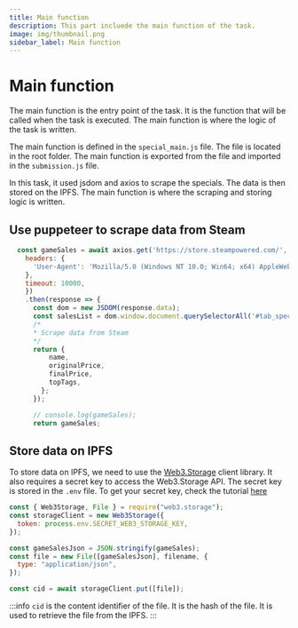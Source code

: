 ```yaml
---
title: Main function
description: This part incluede the main function of the task.
image: img/thumbnail.png
sidebar_label: Main function
---
```


# Main function

The main function is the entry point of the task. It is the function that will be called when the task is executed. The main function is where the logic of the task is written.

The main function is defined in the `special_main.js` file. The file is located in the root folder. The main function is exported from the file and imported in the `submission.js` file.

In this task, it used jsdom and axios to scrape the specials. The data is then stored on the IPFS. The main function is where the scraping and storing logic is written.

## Use puppeteer to scrape data from Steam

```js
  const gameSales = await axios.get('https://store.steampowered.com/', {
    headers: {
      'User-Agent': 'Mozilla/5.0 (Windows NT 10.0; Win64; x64) AppleWebKit/537.36 (KHTML, like Gecko) Chrome/89.0.4389.82 Safari/537.36',
    },
    timeout: 10000,
    })
    .then(response => {
      const dom = new JSDOM(response.data);
      const salesList = dom.window.document.querySelectorAll('#tab_specials_content .tab_item');
      /*
      * Scrape data from Steam
      */
      return {
          name,
          originalPrice,
          finalPrice,
          topTags,
        };
      });

      // console.log(gameSales);
      return gameSales;
```

## Store data on IPFS

To store data on IPFS, we need to use the [Web3.Storage](https://web3.storage/) client library. It also requires a secret key to access the Web3.Storage API. The secret key is stored in the `.env` file. To get your secret key, check the tutorial <a href="https://blog.koii.network/Introduce-web3-storage/" target="_blank">here</a>

```js
const { Web3Storage, File } = require("web3.storage");
const storageClient = new Web3Storage({
  token: process.env.SECRET_WEB3_STORAGE_KEY,
});

const gameSalesJson = JSON.stringify(gameSales);
const file = new File([gameSalesJson], filename, {
  type: "application/json",
});

const cid = await storageClient.put([file]);
```

:::info
`cid` is the content identifier of the file. It is the hash of the file. It is used to retrieve the file from the IPFS.
:::
